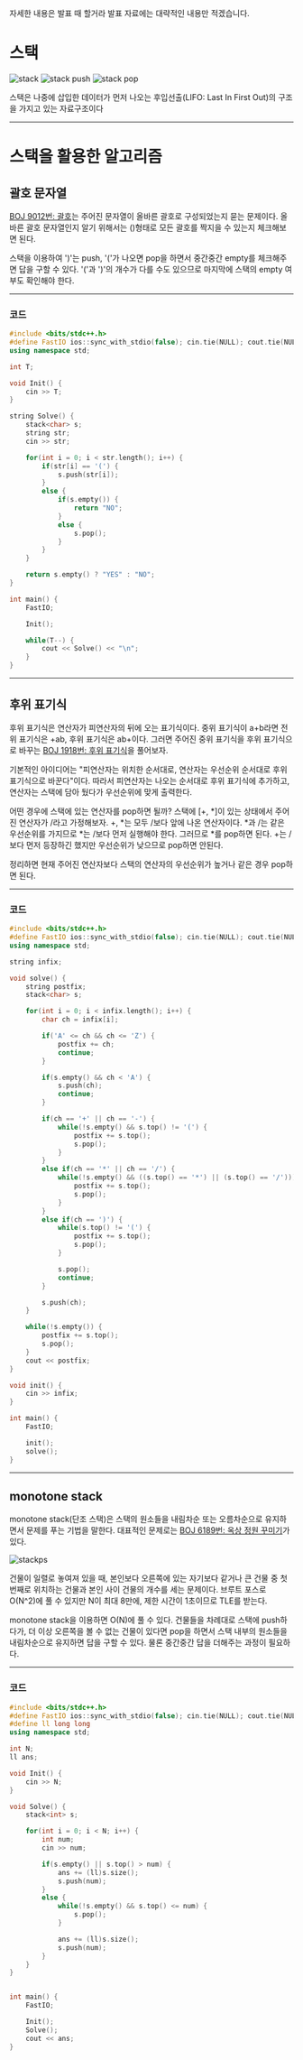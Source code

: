 자세한 내용은 발표 때 할거라 발표 자료에는 대략적인 내용만 적겠습니다.

# **스택**
![stack](https://github.com/dryflowery/2024-spring-semester-study/assets/83629244/1dc789b2-de3e-4826-9793-fcfef31cb867)
![stack push](https://github.com/dryflowery/2024-spring-semester-study/assets/83629244/71ad0093-7c89-470e-98fd-5999b99c9dfb)
![stack pop](https://github.com/dryflowery/2024-spring-semester-study/assets/83629244/6c71189d-657e-49df-b294-2fa92d739c44)

스택은 나중에 삽입한 데이터가 먼저 나오는 후입선출(LIFO: Last In First Out)의 구조을 가지고 있는 자료구조이다

---

# **스택을 활용한 알고리즘**
## **괄호 문자열**
[BOJ 9012번: 괄호](https://www.acmicpc.net/problem/9012)는 주어진 문자열이 올바른 괄호로 구성되었는지 묻는 문제이다. 올바른 괄호 문자열인지 알기 위해서는 ()형태로 모든 괄호를 짝지을 수 있는지 체크해보면 된다.

스택을 이용하여 ')'는 push, '('가 나오면 pop을 하면서 중간중간 empty를 체크해주면 답을 구할 수 있다. '('과 ')'의 개수가 다를 수도 있으므로 마지막에 스택의 empty 여부도 확인해야 한다.

---

### **코드**

```cpp
#include <bits/stdc++.h>
#define FastIO ios::sync_with_stdio(false); cin.tie(NULL); cout.tie(NULL);
using namespace std;

int T;

void Init() {
    cin >> T;
}

string Solve() {
    stack<char> s;
    string str;
    cin >> str;

    for(int i = 0; i < str.length(); i++) {
        if(str[i] == '(') {
            s.push(str[i]);
        }
        else {
            if(s.empty()) {
                return "NO";
            }
            else {
                s.pop();
            }
        }
    }

    return s.empty() ? "YES" : "NO";
}

int main() {
    FastIO;

    Init();

    while(T--) {
        cout << Solve() << "\n";
    }
}
```

---

## **후위 표기식**
후위 표기식은 연산자가 피연산자의 뒤에 오는 표기식이다. 중위 표기식이 a+b라면 전위 표기식은 +ab, 후위 표기식은 ab+이다. 그러면 주어진 중위 표기식을 후위 표기식으로 바꾸는 [BOJ 1918번: 후위 표기식](https://www.acmicpc.net/problem/1918)을 풀어보자.

기본적인 아이디어는 "피연산자는 위치한 순서대로, 연산자는 우선순위 순서대로 후위 표기식으로 바꾼다"이다. 따라서 피연산자는 나오는 순서대로 후위 표기식에 추가하고, 연산자는 스택에 담아 뒀다가 우선순위에 맞게 출력한다.

어떤 경우에 스택에 있는 연산자를 pop하면 될까? 스택에 [+, *]이 있는 상태에서 주어진 연산자가 /라고 가정해보자. +, *는 모두 /보다 앞에 나온 연산자이다. *과 /는 같은 우선순위를 가지므로 *는 /보다 먼저 실행해야 한다. 그러므로 *를 pop하면 된다. +는 /보다 먼저 등장하긴 했지만 우선순위가 낮으므로 pop하면 안된다.

정리하면 현재 주어진 연산자보다 스택의 연산자의 우선순위가 높거나 같은 경우 pop하면 된다.

---

### **코드**

```cpp
#include <bits/stdc++.h>
#define FastIO ios::sync_with_stdio(false); cin.tie(NULL); cout.tie(NULL);
using namespace std;

string infix;

void solve() {
    string postfix;
    stack<char> s;

    for(int i = 0; i < infix.length(); i++) {
        char ch = infix[i];

        if('A' <= ch && ch <= 'Z') {
            postfix += ch;
            continue;
        }

        if(s.empty() && ch < 'A') {
            s.push(ch);
            continue;
        }

        if(ch == '+' || ch == '-') {
            while(!s.empty() && s.top() != '(') {
                postfix += s.top();
                s.pop();
            }
        }
        else if(ch == '*' || ch == '/') {
            while(!s.empty() && ((s.top() == '*') || (s.top() == '/'))) {
                postfix += s.top();
                s.pop();
            }
        }
        else if(ch == ')') {
            while(s.top() != '(') {
                postfix += s.top();
                s.pop();
            }

            s.pop();
            continue;
        }

        s.push(ch);
    }

    while(!s.empty()) {
        postfix += s.top();
        s.pop();
    }
    cout << postfix;
}

void init() {
    cin >> infix;
}

int main() {
    FastIO;

    init();
    solve();
}
```

---

## **monotone stack**
monotone stack(단조 스택)은 스택의 원소들을 내림차순 또는 오름차순으로 유지하면서 문제를 푸는 기법을 말한다. 대표적인 문제로는 [BOJ 6189번: 옥상 정원 꾸미기](https://www.acmicpc.net/problem/6198)가 있다.

![stackps](https://github.com/dryflowery/2024-spring-semester-study/assets/83629244/09eeebb7-ea40-4658-a6b8-234d12d0d406)

건물이 일렬로 놓여져 있을 때, 본인보다 오른쪽에 있는 자기보다 같거나 큰 건물 중 첫번째로 위치하는 건물과 본인 사이 건물의 개수를 세는 문제이다. 브루트 포스로 O(N^2)에 풀 수 있지만 N이 최대 8만에, 제한 시간이 1초이므로 TLE를 받는다.

monotone stack을 이용하면 O(N)에 풀 수 있다. 건물들을 차례대로 스택에 push하다가, 더 이상 오른쪽을 볼 수 없는 건물이 있다면 pop을 하면서 스택 내부의 원소들을 내림차순으로 유지하면 답을 구할 수 있다. 물론 중간중간 답을 더해주는 과정이 필요하다.

---

### **코드**
```cpp
#include <bits/stdc++.h>
#define FastIO ios::sync_with_stdio(false); cin.tie(NULL); cout.tie(NULL);
#define ll long long
using namespace std;

int N;
ll ans;

void Init() {
    cin >> N;
}

void Solve() {
    stack<int> s;

    for(int i = 0; i < N; i++) {
        int num;
        cin >> num;

        if(s.empty() || s.top() > num) {
            ans += (ll)s.size();
            s.push(num);
        }
        else {
            while(!s.empty() && s.top() <= num) {
                s.pop();
            }

            ans += (ll)s.size();
            s.push(num);
        }
    }
}


int main() {
    FastIO;

    Init();
    Solve();
    cout << ans;
}
```
